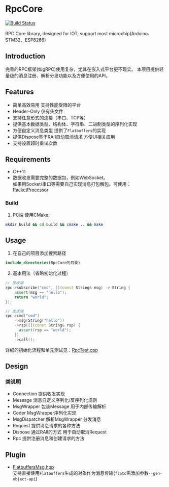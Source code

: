 # RpcCore

[![Build Status](https://github.com/shuai132/RpcCore/workflows/build/badge.svg)](https://github.com/shuai132/RpcCore/actions?workflow=build)

RPC Core library, designed for IOT, support most microchip(Arduino、STM32、ESP8266)

## Introduction

完善的RPC框架(如gRPC)使用复杂，尤其在嵌入式平台更不现实。
本项目提供轻量级的消息注册、解析分发功能以及方便使用的API。

## Features

* 简单高效易用 支持性能受限的平台
* Header-Only 仅有头文件
* 支持任意形式的连接（串口、TCP等）
* 提供基本数据类型、结构体、字符串、二进制类型的序列化实现
* 方便自定义消息类型 提供了`Flatbuffers`的实现
* 提供Dispose基于RAII自动取消请求 方便UI相关应用
* 支持设置超时重试次数

## Requirements

* C++11
* 数据收发需要完整的数据包，例如WebSocket。  
  如果用Socket/串口等需要自己实现消息打包解包。可使用：[PacketProcessor](https://github.com/shuai132/PacketProcessor)

### Build

1. PC端
   使用CMake:

```bash
mkdir build && cd build && cmake .. && make
```

## Usage

1. 在自己的项目添加搜索路径

```cmake
include_directories(RpcCore的目录)
```

2. 基本用法（省略初始化过程）

```c++
// 接收端
rpc->subscribe("cmd", [](const String& msg) -> String {
    assert(msg == "hello");
    return "world";
});

// 发送端
rpc->cmd("cmd")
    ->msg(String("hello"))
    ->rsp([](const String& rsp) {
      assert(rsp == "world");
    })
    ->call();
```

详细的初始化流程和单元测试见：[RpcTest.cpp](test/RpcTest.cpp)

## Design

### 类说明

* Connection 提供收发实现
* Message 消息自定义序列化/反序列化规则
* MsgWrapper 包装Message 用于内部传输解析
* Coder MsgWrapper序列化实现
* MsgDispatcher 解析MsgWrapper 分发消息
* Request 提供消息请求的各种方法
* Dispose 通过RAII的方式 用于自动取消Request
* Rpc 提供注册消息和创建请求的方法

## Plugin

* [FlatbuffersMsg.hpp](./plugin/FlatbuffersMsg.hpp)  
  支持直接使用`Flatbuffers`生成的对象作为消息传输(`flatc`需添加参数`--gen-object-api`)
